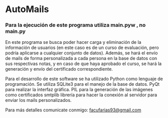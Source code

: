 # AutoMails

### Para la ejecución de este programa utiliza main.pyw , no main.py

En este programa se busca poder hacer carga y eliminación de la información de usuarios (en este caso es de un curso de evaluación, pero podría aplicarse a cualquier conjunto de datos). Además, se hará el envío de mails de forma personalizada a cada persona en la base de datos con sus respectivas notas, y en caso de que haya aprobado el curso, se hará la generación y envío del certificado correspondiente.

Para el desarrollo de este software se ha utilizado Python como lenguaje de programación.
Se utiliza SQLite3 para el manejo de la base de datos.
PyQt para realizar la interfaz gráfica.
PIL para la generación de las imágenes como certificados
smtplib librería para hacer la conexión al servidor para enviar los mails personalizados.

Para más detalles comunicate conmigo: facufarias93@gmail.com
